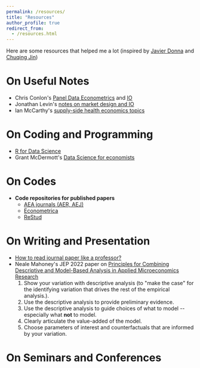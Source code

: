 ```yaml
---
permalink: /resources/
title: "Resources"
author_profile: true
redirect_from:
  - /resources.html
---
```

Here are some resources that helped me a lot (inspired by [Javier Donna](https://www.jdonna.org/resources) and [Chuqing Jin](https://chuqingjin.github.io/resources/))

# On Useful Notes
* Chris Conlon's [Panel Data Econometrics](https://chrisconlon.github.io/metrics.html) and [IO](https://chrisconlon.github.io/gradio.html)
* Jonathan Levin's [notes on market design and IO](https://web.stanford.edu/~jdlevin/teaching.html)
* Ian McCarthy's [supply-side health economics topics](https://econ771f22.classes.ianmccarthyecon.com/)

# On Coding and Programming
* [R for Data Science](https://r4ds.had.co.nz/)
* Grant McDermott's [Data Science for economists](https://github.com/uo-ec607/lectures)

# On Codes
* **Code repositories for published papers**
  * [AEA journals (AER, AEJ)](https://www.openicpsr.org/openicpsr/aea)
  * [Econometrica](https://www.econometricsociety.org/publications/econometrica/journal-materials/supplemental-materials)
  * [ReStud](https://restud.github.io/data-editor/replicate/)

<!-- * **Logit demand**
  * Kenneth Train's [codes on mixed logit](https://eml.berkeley.edu/~train/software.html)
  * Jason Blevin's post on [log sum of exponentials](https://jblevins.org/log/log-sum-exp) (what to do when my logit demand explodes?)
* **Dynamic discrete choice**
  * Victor Aguirregabiria's [compilation of codes on dynamic discrete choice](https://sites.google.com/view/victoraguirregabiriaswebsite/computer-code)
  * Jaap H. Abbring and Tobias J. Klein's [notes and codes on dynamic discrete choice](https://jabbring.github.io/dynamic-discrete-choice/dynamicDiscreteChoice.m.html)
 
# On Computation
* **Code optimization**
  * [Sparse grid for numerical integration](http://www.sparse-grids.de/)
  * Ken Judd's [Computational Economics course](https://kennethjudd.github.io/CompEcon2020/) on numerical methods
* **Others**
  * BU Research Computing Support's [guide on running batch jobs on a cluster](https://www.bu.edu/tech/support/research/system-usage/running-jobs/) and [parallel computing with MATLAB](https://www.bu.edu/tech/support/research/training-consulting/online-tutorials/matlab-pct/)
  * QuantEcon: a [Jupyter notebook library](https://notes.quantecon.org/) for economics and finance
  * [Matching data in financial databases](https://libguides.princeton.edu/MatchFinancial) -->

# On Writing and Presentation
* [How to read journal paper like a professor?](https://www.dropbox.com/s/2q08lr4q7yy9cdt/How%20to%20Read%20Journal%20Articles%20Like%20a%20Professor.pdf?dl=0)
* Neale Mahoney's JEP 2022 paper on [Principles for Combining Descriptive and Model-Based Analysis in Applied Microeconomics Research](https://www.aeaweb.org/articles?id=10.1257/jep.36.3.211)
  1. Show your variation with descriptive analysis (to "make the case" for the identifying variation that drives the rest of the empirical analysis.).
  2. Use the descriptive analysis to provide preliminary evidence.
  3. Use the descriptive analysis to guide choices of what to model -- especially what **not** to model.
  4. Clearly articulate the value-added of the model.
  5. Choose parameters of interest and counterfactuals that are informed by your variation.

# On Seminars and Conferences

